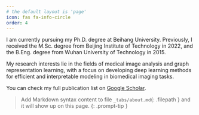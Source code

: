 ```yaml
---
# the default layout is 'page'
icon: fas fa-info-circle
order: 4
---
```

I am currently pursuing my Ph.D. degree at Beihang University. Previously, I received the M.Sc. degree from Beijing Institute of Technology in 2022, and the B.Eng. degree from Wuhan University of Technology in 2015.

My research interests lie in the fields of medical image analysis and graph representation learning, with a focus on developing deep learning methods for efficient and interpretable modeling in biomedical imaging tasks.

You can check my full publication list on [Google Scholar](https://scholar.google.com/citations?user=K6awU5kAAAAJ&hl=en).

> Add Markdown syntax content to file `_tabs/about.md`{: .filepath } and it will show up on this page.
{: .prompt-tip }
